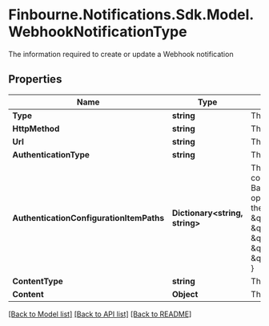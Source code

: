 # Finbourne.Notifications.Sdk.Model.WebhookNotificationType
The information required to create or update a Webhook notification

## Properties

Name | Type | Description | Notes
------------ | ------------- | ------------- | -------------
**Type** | **string** | The type of delivery mechanism for this notification | 
**HttpMethod** | **string** | The HTTP method such as GET, POST, etc. to use on the request | 
**Url** | **string** | The URL to send the request to | 
**AuthenticationType** | **string** | The type of authentication to use on the request | 
**AuthenticationConfigurationItemPaths** | **Dictionary&lt;string, string&gt;** | The paths of the Configuration Store configuration items that contain the authentication configuration. Each  authentication type requires different keys:  - Lusid - None required  - BasicAuth - Requires &#39;Username&#39; and &#39;Password&#39;  - BearerToken - Requires &#39;BearerToken&#39; and optionally &#39;BearerScheme&#39;                e.g. the following would be valid assuming that the config is present in the configuration store at the  specified paths:                    \&quot;authenticationType\&quot;: \&quot;BasicAuth\&quot;,      \&quot;authenticationConfigurationItemPaths\&quot;: {          \&quot;Username\&quot;: \&quot;config://personal/myUserId/WebhookConfigurations/ExampleService/AdminUser\&quot;,          \&quot;Password\&quot;: \&quot;config://personal/myUserId/WebhookConfigurations/ExampleService/AdminPassword\&quot;      } | [optional] 
**ContentType** | **string** | The type of the content e.g. Json | 
**Content** | **Object** | The content of the request | [optional] 

[[Back to Model list]](../README.md#documentation-for-models) [[Back to API list]](../README.md#documentation-for-api-endpoints) [[Back to README]](../README.md)

